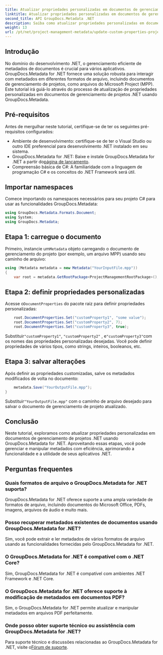 ```yaml
---
title: Atualizar propriedades personalizadas em documentos de gerenciamento de projetos .NET
linktitle: Atualizar propriedades personalizadas em documentos de gerenciamento de projetos .NET
second_title: API GroupDocs.Metadata .NET
description: Saiba como atualizar propriedades personalizadas em documentos de gerenciamento de projetos .NET usando GroupDocs.Metadata for .NET. Aprimore o gerenciamento de metadados em seus aplicativos.
weight: 13
url: /pt/net/project-management-metadata/update-custom-properties-project-management-documents/
---
```

## Introdução
No domínio do desenvolvimento .NET, o gerenciamento eficiente de metadados de documentos é crucial para vários aplicativos. GroupDocs.Metadata for .NET fornece uma solução robusta para interagir com metadados em diferentes formatos de arquivo, incluindo documentos de gerenciamento de projetos, como arquivos do Microsoft Project (MPP). Este tutorial irá guiá-lo através do processo de atualização de propriedades personalizadas em documentos de gerenciamento de projetos .NET usando GroupDocs.Metadata.
## Pré-requisitos
Antes de mergulhar neste tutorial, certifique-se de ter os seguintes pré-requisitos configurados:
- Ambiente de desenvolvimento: certifique-se de ter o Visual Studio ou outro IDE preferencial para desenvolvimento .NET instalado em seu sistema.
-  GroupDocs.Metadata for .NET: Baixe e instale GroupDocs.Metadata for .NET a partir do[página de lançamento](https://releases.groupdocs.com/metadata/net/).
- Compreensão básica de C#: A familiaridade com a linguagem de programação C# e os conceitos do .NET Framework será útil.

## Importar namespaces
Comece importando os namespaces necessários para seu projeto C# para usar as funcionalidades GroupDocs.Metadata:
```csharp
using GroupDocs.Metadata.Formats.Document;
using System;
using GroupDocs.Metadata;
```
## Etapa 1: carregue o documento
 Primeiro, instancie um`Metadata` objeto carregando o documento de gerenciamento do projeto (por exemplo, um arquivo MPP) usando seu caminho de arquivo:
```csharp
using (Metadata metadata = new Metadata("YourInputFile.mpp"))
{
    var root = metadata.GetRootPackage<ProjectManagementRootPackage>();
```
## Etapa 2: definir propriedades personalizadas
 Acesse o`DocumentProperties` do pacote raiz para definir propriedades personalizadas:
```csharp
    root.DocumentProperties.Set("customProperty1", "some value");
    root.DocumentProperties.Set("customProperty2", 7);
    root.DocumentProperties.Set("customProperty3", true);
```
 Substituir`"customProperty1"`, `"customProperty2"` , e`"customProperty3"`com os nomes das propriedades personalizadas desejadas. Você pode definir propriedades de vários tipos, como strings, inteiros, booleanos, etc.
## Etapa 3: salvar alterações
Após definir as propriedades customizadas, salve os metadados modificados de volta no documento:
```csharp
    metadata.Save("YourOutputFile.mpp");
}
```
 Substituir`"YourOutputFile.mpp"` com o caminho de arquivo desejado para salvar o documento de gerenciamento de projeto atualizado.

## Conclusão
Neste tutorial, exploramos como atualizar propriedades personalizadas em documentos de gerenciamento de projetos .NET usando GroupDocs.Metadata for .NET. Aproveitando essas etapas, você pode gerenciar e manipular metadados com eficiência, aprimorando a funcionalidade e a utilidade de seus aplicativos .NET.

## Perguntas frequentes
### Quais formatos de arquivo o GroupDocs.Metadata for .NET suporta?
GroupDocs.Metadata for .NET oferece suporte a uma ampla variedade de formatos de arquivo, incluindo documentos do Microsoft Office, PDFs, imagens, arquivos de áudio e muito mais.
### Posso recuperar metadados existentes de documentos usando GroupDocs.Metadata for .NET?
Sim, você pode extrair e ler metadados de vários formatos de arquivo usando as funcionalidades fornecidas pelo GroupDocs.Metadata for .NET.
### O GroupDocs.Metadata for .NET é compatível com o .NET Core?
Sim, GroupDocs.Metadata for .NET é compatível com ambientes .NET Framework e .NET Core.
### O GroupDocs.Metadata for .NET oferece suporte à modificação de metadados em documentos PDF?
Sim, o GroupDocs.Metadata for .NET permite atualizar e manipular metadados em arquivos PDF perfeitamente.
### Onde posso obter suporte técnico ou assistência com GroupDocs.Metadata for .NET?
 Para suporte técnico e discussões relacionadas ao GroupDocs.Metadata for .NET, visite o[Fórum de suporte](https://forum.groupdocs.com/c/metadata/14).